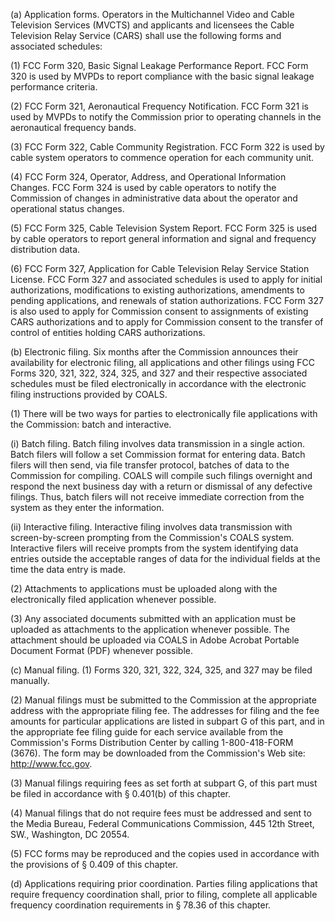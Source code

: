 (a) Application forms. Operators in the Multichannel Video and Cable Television Services (MVCTS) and applicants and licensees the Cable Television Relay Service (CARS) shall use the following forms and associated schedules:

(1) FCC Form 320, Basic Signal Leakage Performance Report. FCC Form 320 is used by MVPDs to report compliance with the basic signal leakage performance criteria.

(2) FCC Form 321, Aeronautical Frequency Notification. FCC Form 321 is used by MVPDs to notify the Commission prior to operating channels in the aeronautical frequency bands.

(3) FCC Form 322, Cable Community Registration. FCC Form 322 is used by cable system operators to commence operation for each community unit.

(4) FCC Form 324, Operator, Address, and Operational Information Changes. FCC Form 324 is used by cable operators to notify the Commission of changes in administrative data about the operator and operational status changes.

(5) FCC Form 325, Cable Television System Report. FCC Form 325 is used by cable operators to report general information and signal and frequency distribution data.

(6) FCC Form 327, Application for Cable Television Relay Service Station License. FCC Form 327 and associated schedules is used to apply for initial authorizations, modifications to existing authorizations, amendments to pending applications, and renewals of station authorizations. FCC Form 327 is also used to apply for Commission consent to assignments of existing CARS authorizations and to apply for Commission consent to the transfer of control of entities holding CARS authorizations.

(b) Electronic filing. Six months after the Commission announces their availability for electronic filing, all applications and other filings using FCC Forms 320, 321, 322, 324, 325, and 327 and their respective associated schedules must be filed electronically in accordance with the electronic filing instructions provided by COALS.

(1) There will be two ways for parties to electronically file applications with the Commission: batch and interactive.

(i) Batch filing. Batch filing involves data transmission in a single action. Batch filers will follow a set Commission format for entering data. Batch filers will then send, via file transfer protocol, batches of data to the Commission for compiling. COALS will compile such filings overnight and respond the next business day with a return or dismissal of any defective filings. Thus, batch filers will not receive immediate correction from the system as they enter the information.

(ii) Interactive filing. Interactive filing involves data transmission with screen-by-screen prompting from the Commission's COALS system. Interactive filers will receive prompts from the system identifying data entries outside the acceptable ranges of data for the individual fields at the time the data entry is made.

(2) Attachments to applications must be uploaded along with the electronically filed application whenever possible.

(3) Any associated documents submitted with an application must be uploaded as attachments to the application whenever possible. The attachment should be uploaded via COALS in Adobe Acrobat Portable Document Format (PDF) whenever possible.
              

(c) Manual filing. (1) Forms 320, 321, 322, 324, 325, and 327 may be filed manually.

(2) Manual filings must be submitted to the Commission at the appropriate address with the appropriate filing fee. The addresses for filing and the fee amounts for particular applications are listed in subpart G of this part, and in the appropriate fee filing guide for each service available from the Commission's Forms Distribution Center by calling 1-800-418-FORM (3676). The form may be downloaded from the Commission's Web site: http://www.fcc.gov.
              

(3) Manual filings requiring fees as set forth at subpart G, of this part must be filed in accordance with § 0.401(b) of this chapter.

(4) Manual filings that do not require fees must be addressed and sent to the Media Bureau, Federal Communications Commission, 445 12th Street, SW., Washington, DC 20554.

(5) FCC forms may be reproduced and the copies used in accordance with the provisions of § 0.409 of this chapter.

(d) Applications requiring prior coordination. Parties filing applications that require frequency coordination shall, prior to filing, complete all applicable frequency coordination requirements in § 78.36 of this chapter.

